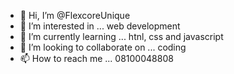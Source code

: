 - 👋 Hi, I’m @FlexcoreUnique
- 👀 I’m interested in ... web development
- 🌱 I’m currently learning ... htnl, css and javascript
- 💞️ I’m looking to collaborate on ... coding
- 📫 How to reach me ... 08100048808

<!---
FlexcoreUnique/FlexcoreUnique is a ✨ special ✨ repository because its `README.md` (this file) appears on your GitHub profile.
You can click the Preview link to take a look at your changes.
--->
